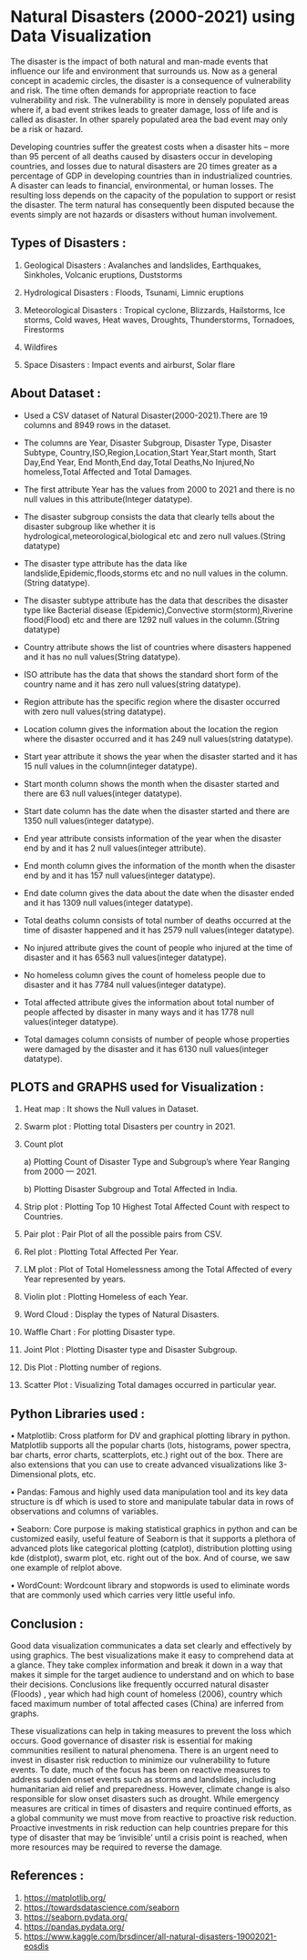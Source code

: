 # Natural Disasters (2000-2021) using Data Visualization

The disaster is the impact of both natural and man-made events that influence our life and environment that surrounds us. Now as a general concept in academic circles, the disaster is a consequence of vulnerability and risk. The time often demands for appropriate reaction to face vulnerability and risk. The vulnerability is more in densely populated areas where if, a bad event strikes leads to greater damage, loss of life and is called as disaster. In other sparely populated area the bad event may only be a risk or hazard.

Developing countries suffer the greatest costs when a disaster hits – more than 95 percent of all deaths caused by disasters occur in developing countries, and losses due to natural disasters are 20 times greater as a percentage of GDP in developing countries than in industrialized countries. A disaster can leads to financial, environmental, or human losses. The resulting loss depends on the capacity of the population to support or resist the disaster. The term natural has consequently been disputed because the events simply are not hazards or disasters without human involvement.


## Types of Disasters :

1) Geological Disasters : 
	Avalanches and landslides,
 	Earthquakes,
 	Sinkholes,
 	Volcanic eruptions,
	Duststorms
  
2) Hydrological Disasters :
	 Floods,
	 Tsunami,
	 Limnic eruptions
   
3) Meteorological Disasters :
	 Tropical cyclone,
	 Blizzards,
	 Hailstorms,
	 Ice storms,
	 Cold waves,
	 Heat waves,
	 Droughts,
	 Thunderstorms,
	 Tornadoes,
	 Firestorms
   
4) Wildfires

5) Space Disasters :
	 Impact events and airburst,
	 Solar flare

## About Dataset :

* Used a CSV dataset of Natural Disaster(2000-2021).There are 19 columns and 8949 rows in the dataset.

* The columns are Year, Disaster Subgroup, Disaster Type, Disaster Subtype, Country,ISO,Region,Location,Start Year,Start month, Start Day,End Year, End Month,End day,Total Deaths,No Injured,No homeless,Total Affected and Total Damages.

* The first attribute Year has the values from 2000 to 2021 and there is no null values in this attribute(Integer datatype).

* The disaster subgroup consists the data that clearly tells about the disaster subgroup like whether it is hydrological,meteorological,biological etc and zero null values.(String datatype) 

*	The disaster type attribute has the data like landslide,Epidemic,floods,storms etc and no null values in the column.(String datatype).

*	The disaster subtype attribute has the data that describes the disaster type like Bacterial disease (Epidemic),Convective storm(storm),Riverine flood(Flood) etc and there are 1292 null values in the column.(String datatype)

*	Country attribute shows the list of countries where disasters happened and it has no null values(String datatype).

*	ISO attribute has the data that shows the standard short form of the country name and it has zero null values(string datatype).

*	Region attribute has the specific region where the disaster occurred with zero null values(string datatype).

*	Location column gives the information about the location the region where the disaster occurred and it has 249 null values(string datatype).

*	Start year attribute it shows the year  when the disaster started and it has 15 null values in the column(integer datatype).

*	Start month column shows the month when the disaster started and there are 63 null values(integer datatype).

*	Start date column has the date when the disaster started and there are 1350 null values(integer datatype).

*	End year attribute consists  information of  the year when the disaster end by and it has 2 null values(integer attribute).

*	End month column gives the information of the month when the disaster end by and it has 157 null values(integer datatype).

*	End date column gives the data about the date when the disaster ended and it  has 1309 null values(integer datatype).

*	Total deaths column consists of total number of deaths occurred at the time of disaster happened and it has 2579 null values(integer datatype).

*	No injured attribute gives the count of  people who injured at the time of  disaster and it has 6563 null values(integer datatype).

*	No homeless column gives the count of  homeless people due to disaster and it has 7784 null values(integer datatype).

*	Total affected attribute gives the information about total number of people affected by disaster in many ways and it has 1778 null values(integer datatype).

*	Total damages column consists of  number of  people whose properties were damaged by the disaster and it has 6130 null values(integer datatype).

## PLOTS and GRAPHS used for Visualization :

1.	Heat map : It shows the Null values in Dataset.

2.	Swarm plot : Plotting total Disasters per country in 2021.

3.	Count plot

     a)	Plotting Count of Disaster Type and Subgroup’s where Year Ranging from 2000 — 2021.
     
     b) Plotting Disaster Subgroup and Total Affected in India.
     
4.	Strip plot : Plotting Top 10 Highest Total Affected Count with respect to Countries.

5.	Pair plot : Pair Plot of all the possible pairs from CSV.

6.	Rel plot : Plotting Total Affected Per Year.

7.	LM plot : Plot of Total Homelessness among the Total Affected of every Year represented by years.

8.	Violin plot : Plotting Homeless of each Year.

9.	Word Cloud : Display the types of Natural Disasters.

10.	 Waffle Chart : For plotting Disaster type.

11.	 Joint Plot : Plotting Disaster type and Disaster Subgroup.

12.	 Dis Plot : Plotting number of regions.

13.	 Scatter Plot : Visualizing Total damages occurred in particular year.



## Python Libraries used : 

•	Matplotlib: Cross platform for DV and graphical plotting library in python.
Matplotlib supports all the popular charts (lots, histograms, power spectra, bar charts, error charts, scatterplots, etc.) right out of the box. There are also extensions that you can use to create advanced visualizations like 3-Dimensional plots, etc.


•	Pandas: Famous and highly used data manipulation tool and its key data structure is df which is used to store and manipulate tabular data in rows of observations and columns of variables.


•	Seaborn: Core purpose is making statistical graphics in python and can be customized easily, useful feature of Seaborn is that it supports a plethora of advanced plots like categorical plotting (catplot), distribution plotting using kde (distplot), swarm plot, etc. right out of the box. And of course, we saw one example of relplot above.


•	WordCount: Wordcount library and stopwords is used to eliminate words that are commonly used which carries very little useful info.


## Conclusion : 

Good data visualization communicates a data set clearly and effectively by using graphics. The best visualizations make it easy to comprehend data at a glance. They take complex information and break it down in a way that makes it simple for the target audience to understand and on which to base their decisions. Conclusions like frequently occurred natural disaster (Floods) , year which had high count of homeless (2006), country which faced maximum number of total affected cases (China) are inferred from graphs. 

These visualizations can help in taking measures to prevent the loss which occurs. Good governance of disaster risk is essential for making communities resilient to natural phenomena. There is an urgent need to invest in disaster risk reduction to minimize our vulnerability to future events. To date, much of the focus has been on reactive measures to address sudden onset events such as storms and landslides, including humanitarian aid relief and preparedness. However, climate change is also responsible for slow onset disasters such as drought. While emergency measures are critical in times of disasters and require continued efforts, as a global community we must move from reactive to proactive risk reduction. Proactive investments in risk reduction can help countries prepare for this type of disaster that may be ‘invisible’ until a crisis point is reached, when more resources may be required to reverse the damage. 


## References :

1. https://matplotlib.org/
2. https://towardsdatascience.com/seaborn
3. https://seaborn.pydata.org/
4. https://pandas.pydata.org/
5. https://www.kaggle.com/brsdincer/all-natural-disasters-19002021-eosdis
